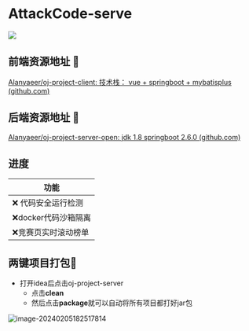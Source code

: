 # AttackCode-serve

![](https://cdn.jsdelivr.net/gh/Alanyaeer/ImgSummary@master/img/202402011453818.webp)



## 前端资源地址 :ocean:

[Alanyaeer/oj-project-client: 技术栈： vue + springboot + mybatisplus (github.com)](https://github.com/Alanyaeer/oj-project-client)

## 后端资源地址 :green_apple:

[Alanyaeer/oj-project-server-open: jdk 1.8 springboot 2.6.0 (github.com)](https://github.com/Alanyaeer/oj-project-server-open)



## 进度

| 功能                |
| ------------------- |
| ❌ 代码安全运行检测  |
| ❌docker代码沙箱隔离 |
| ❌竞赛页实时滚动榜单 |



## 两键项目打包:fallen_leaf:

* 打开idea后点击oj-project-server
  * 点击**clean** 
  * 然后点击**package**就可以自动将所有项目都打好jar包

![image-20240205182517814](https://cdn.jsdelivr.net/gh/Alanyaeer/ImgSummary@master/img/202402051825968.webp)
